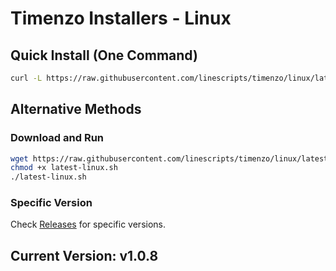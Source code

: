 # Timenzo Installers - Linux

## Quick Install (One Command)

```bash
curl -L https://raw.githubusercontent.com/linescripts/timenzo/linux/latest-linux.sh | bash
```

## Alternative Methods

### Download and Run
```bash
wget https://raw.githubusercontent.com/linescripts/timenzo/linux/latest-linux.sh
chmod +x latest-linux.sh
./latest-linux.sh
```

### Specific Version
Check [Releases](https://github.com/linescripts/timenzo/releases) for specific versions.

## Current Version: v1.0.8
